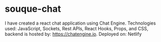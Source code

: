 # souque-chat
I have created a react chat application using Chat Engine.  Technologies used: JavaScript, Sockets, Rest APIs, React Hooks, Props, and CSS, backend is hosted by: https://chatengine.io. Deployed on: Netlify
